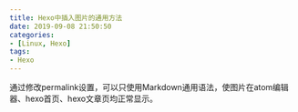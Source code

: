 ```yaml
---
title: Hexo中插入图片的通用方法
date: 2019-09-08 21:50:50
categories:
- [Linux, Hexo]
tags:
- Hexo
---
```


通过修改permalink设置，可以只使用Markdown通用语法，使图片在atom编辑器、hexo首页、hexo文章页均正常显示。

<!--more-->
